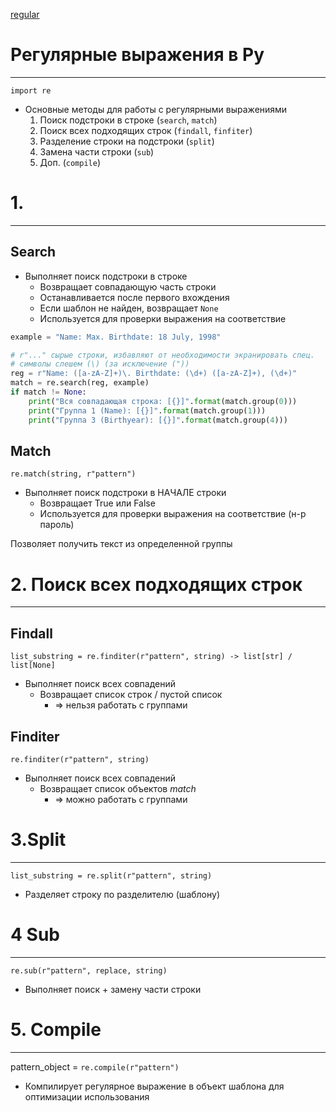 [regular](regular.md)
# Регулярные выражения в **Py**
---
`import re`

- Основные методы для работы с регулярными выражениями
    1. Поиск подстроки в строке (`search`, `match`)
    2. Поиск всех подходящих строк (`findall`, `finfiter`)
    3. Разделение строки на подстроки (`split`)
    4. Замена части строки (`sub`)
    5. Доп. (`compile`)

# 1.
---
## Search 
- Выполняет поиск подстроки в строке 
    - Возвращает совпадающую часть строки
    - Останавливается после первого вхождения
    - Если шаблон не найден, возвращает `None`
    - Используется для проверки выражения на соответствие
```python
example = "Name: Max. Birthdate: 18 July, 1998"

# r"..." сырые строки, избавляют от необходимости экранировать спец.
# символы слешем (\) (за исключение ("))
reg = r"Name: ([a-zA-Z]+)\. Birthdate: (\d+) ([a-zA-Z]+), (\d+)"
match = re.search(reg, example)
if match != None:
    print("Вся совпадающая строка: [{}]".format(match.group(0)))
    print("Группа 1 (Name): [{}]".format(match.group(1)))
    print("Группа 3 (Birthyear): [{}]".format(match.group(4)))
```

## Match
`re.match(string, r"pattern")`
- Выполняет поиск подстроки в НАЧАЛЕ строки
    - Возвращает True или False
    - Используется для проверки выражения на соответствие (н-р пароль)


Позволяет получить текст из определенной группы

# 2. Поиск всех подходящих строк
---
## Findall
`list_substring = re.finditer(r"pattern", string) -> list[str] / list[None]`
- Выполняет поиск всех совпадений
    - Возвращает список строк / пустой список
        - => нельзя работать с группами

## Finditer
`re.finditer(r"pattern", string)`
- Выполняет поиск всех совпадений
    - Возвращает список объектов *match*
        - => можно работать с группами


# 3.Split
---
`list_substring = re.split(r"pattern", string)`
- Разделяет строку по разделителю (шаблону)


# 4 Sub
---
`re.sub(r"pattern", replace, string)`
- Выполняет поиск + замену части строки


# 5. Compile
---
pattern_object = `re.compile(r"pattern")`
- Компилирует регулярное выражение в объект шаблона для оптимизации использования


